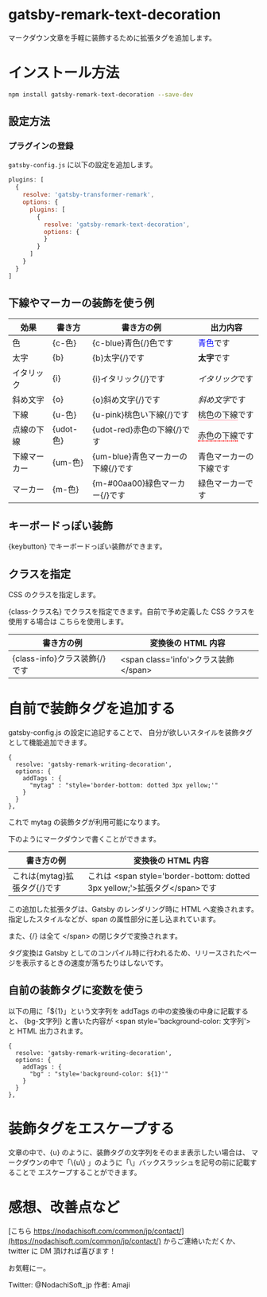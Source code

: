 # gatsby-remark-text-decoration

マークダウン文章を手軽に装飾するために拡張タグを追加します。

# インストール方法

```bash
npm install gatsby-remark-text-decoration --save-dev
```

## 設定方法

### プラグインの登録

`gatsby-config.js` に以下の設定を追加します。

```javascript
plugins: [
  {
    resolve: 'gatsby-transformer-remark',
    options: {
      plugins: [
        {
          resolve: 'gatsby-remark-text-decoration',
          options: {
          }
        }
      ]
    }
  }
]
```


## 下線やマーカーの装飾を使う例

| 効果 | 書き方 | 書き方の例 | 出力内容 |
| ---| --- | --- | --- |
| 色 | {c-色} | {c-blue}青色{/}色です | <span style='color: blue;'>青色</span>です |
| 太字 | {b} | {b}太字{/}です | <span style='font-weight: bold;'>太字</span>です |
| イタリック |{i} | {i}イタリック{/}です | <span style='font-style: italic;'>イタリック</span>です |
| 斜め文字 | {o} | {o}斜め文字{/}です | <span style='font-style: oblique;'>斜め文字</span>です |
| 下線 | {u-色} | {u-pink}桃色い下線{/}です | <span style='border-bottom: solid 2px pink;'>桃色の下線</span>です |
| 点線の下線 | {udot-色} | {udot-red}赤色の下線{/}です | <span style='border-bottom: dotted  2px red;'>赤色の下線</span>です |
| 下線マーカー| {um-色}| {um-blue}青色マーカーの下線{/}です | <span style='background:rgba(0, 0, 0, 0) linear-gradient(transparent 60%, ${1} 0%) repeat scroll 0 0;'>青色マーカーの下線</span>です |
| マーカー | {m-色} | {m-#00aa00}緑色マーカー{/}です | <span style='background:rgba(0, 0, 0, 0) linear-gradient(transparent 0%, ${1} 0%) repeat scroll 0 0;'>緑色マーカー</span>です |


## キーボードっぽい装飾

{keybutton} でキーボードっぽい装飾ができます。

## クラスを指定

CSS のクラスを指定します。

{class-クラス名} でクラスを指定できます。自前で予め定義した CSS クラスを使用する場合は
こちらを使用します。

| 書き方の例 | 変換後の HTML 内容 |
| --- | --- |
| {class-info}クラス装飾{/}です | \<span class='info'\>クラス装飾\</span\> |

# 自前で装飾タグを追加する

gatsby-config.js の設定に追記することで、
自分が欲しいスタイルを装飾タグとして機能追加できます。

```javascript:title=色指定のgatsby-config.js:clipboard
{
  resolve: 'gatsby-remark-writing-decoration',
  options: {
    addTags : {
      "mytag" : "style='border-bottom: dotted 3px yellow;'"
    }
  }
},
```

これで mytag の装飾タグが利用可能になります。

下のようにマークダウンで書くことができます。


| 書き方の例 | 変換後の HTML 内容 |
| --- | --- |
| これは{mytag}拡張タグ{/}です | これは \<span style='border-bottom: dotted 3px yellow;'\>拡張タグ\</span\>です |

この追加した拡張タグは、Gatsby のレンダリング時に HTML へ変換されます。指定したスタイルなどが、span の属性部分に差し込まれています。

また、{/} は全て \<\/span\> の閉じタグで変換されます。

タグ変換は Gatsby としてのコンパイル時に行われるため、リリースされたページを表示するときの速度が落ちたりはしないです。

## 自前の装飾タグに変数を使う

以下の用に「${1}」という文字列を addTags の中の変換後の中身に記載すると、
{bg-文字列} と書いた内容が \<span style='background-color: 文字列'\> と HTML 出力されます。

```javascript:title=背景色指定のgatsby-config.js:clipboard
{
  resolve: 'gatsby-remark-writing-decoration',
  options: {
    addTags : {
      "bg" : "style='background-color: ${1}'"
    }
  }
},
```

# 装飾タグをエスケープする

文章の中で、{u} のように、装飾タグの文字列をそのまま表示したい場合は、
マークダウンの中で「\\{u\\} 」のように「\」バックスラッシュを記号の前に記載することで
エスケープすることができます。


# 感想、改善点など

[こちら https://nodachisoft.com/common/jp/contact/](https://nodachisoft.com/common/jp/contact/)
からご連絡いただくか、twitter に DM 頂ければ喜びます！

お気軽にー。

Twitter: @NodachiSoft_jp
作者: Amaji

